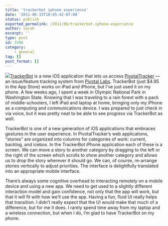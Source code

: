 ```yaml
---
title: 'trackerbot iphone experience'
date: '2011-06-13T18:05:42-07:00'
status: publish
exported_permalink: /2011/06/trackerbot-iphone-experience
author: sarah
excerpt: ''
type: post
id: 3196
category:
    - general
tag: []
post_format: []
---
```

[![](https://img.skitch.com/20110614-p97ajad1r8f4jnyyj5wg9yqtu2.png)](http://vulpinelabs.com/trackerbot)[TrackerBot](http://vulpinelabs.com/trackerbot/) is a new iOS application that lets us access [PivotalTracker](https://www.pivotaltracker.com) — an issue/feature tracking system from [Pivotal Labs](http://pivotallabs.com/). TrackerBot (just $4.95 in the App Store) works on iPad and iPhone, but I’ve just used it on my phone. A few weeks ago, I spent a week in Olympic National Park in Washington State. Knowing that I was traveling to a rain forest with a pack of middle-schoolers, I left iPad and laptop at home, bringing only my iPhone as a computing and communications device. I was prepared to just check in via voice, but it was pretty neat to be able to see progress via TrackerBot as well.

TrackerBot is one of a new generation of iOS applications that embraces gestures in the user experience. In PivotalTracker’s web applications, “stories” are organized into columns for categories of work: current, backlog, and icebox. In the TrackerBot iPhone application each of these is a screen. We can move a story to another category by dragging to the left or the right of the screen which scrolls to show another category and allows us to drop the story wherever it should go. We can, of course, re-arrange stories vertically to adjust priorities. The interface is delightfully translated into an appropriate mobile interface.

There’s always some cognitive overhead to interacting remotely on a mobile device and using a new app. We need to get used to a slightly different interaction model and gain confidence, not only that the app will work, but that it will fit with how we’ll use the app. Having a fun, fluid UI really helps that transition. I didn’t really expect that the UI would make that much of a difference, but for me it does. I rarely spend time away from my laptop and a wireless connection, but when I do, I’m glad to have TrackerBot on my phone.